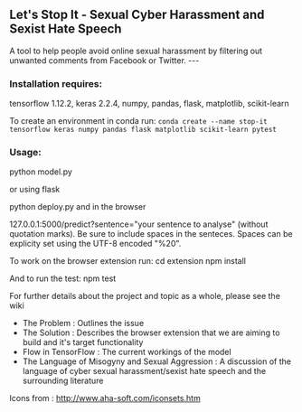 
## Let's Stop It - Sexual Cyber Harassment and Sexist Hate Speech

A tool to help people avoid online sexual harassment by filtering out unwanted comments from Facebook or Twitter.
                                              ---
### Installation requires:
tensorflow 1.12.2,
keras 2.2.4, 
numpy,
pandas,
flask,
matplotlib,
scikit-learn

To create an environment in conda run: `conda create --name stop-it tensorflow keras numpy pandas flask matplotlib scikit-learn pytest`

### Usage:
python model.py

or using flask

python deploy.py and in the browser

127.0.0.1:5000/predict?sentence="your sentence to analyse" (without quotation marks). Be sure to include spaces in the senteces. Spaces can be explicity set using the UTF-8 encoded "%20".

To work on the browser extension run:
cd extension 
npm install

And to run the test:
npm test

For further details about the project and topic as a whole, please see the wiki

- The Problem : Outlines the issue
- The Solution : Describes the browser extension that we are aiming to build and it's target functionality 
- Flow in TensorFlow : The current workings of the model
- The Language of Misogyny and Sexual Aggression : A discussion of the language of cyber sexual harassment/sexist hate speech and the surrounding literature

Icons from : http://www.aha-soft.com/iconsets.htm
